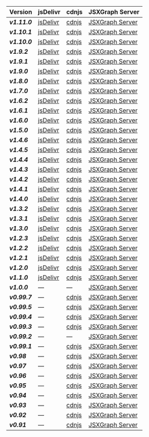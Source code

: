 [//]: # (Header of table will not be shown)

| Version       | jsDelivr                                                                         | cdnjs                                                                           | JSXGraph Server                                                                    |
|---------------|----------------------------------------------------------------------------------|---------------------------------------------------------------------------------|------------------------------------------------------------------------------------|
| ***v1.11.0*** | [jsDelivr](https://cdn.jsdelivr.net/npm/jsxgraph@1.11.0/distrib/jsxgraphcore.js) | [cdnjs](https://cdnjs.cloudflare.com/ajax/libs/jsxgraph/1.11.0/jsxgraphcore.js) | [JSXGraph Server](https://jsxgraph.uni-bayreuth.de/distrib/jsxgraphcore-1.11.0.js) |
| ***v1.10.1*** | [jsDelivr](https://cdn.jsdelivr.net/npm/jsxgraph@1.10.1/distrib/jsxgraphcore.js) | [cdnjs](https://cdnjs.cloudflare.com/ajax/libs/jsxgraph/1.10.1/jsxgraphcore.js) | [JSXGraph Server](https://jsxgraph.uni-bayreuth.de/distrib/jsxgraphcore-1.10.1.js) |
| ***v1.10.0*** | [jsDelivr](https://cdn.jsdelivr.net/npm/jsxgraph@1.10.0/distrib/jsxgraphcore.js) | [cdnjs](https://cdnjs.cloudflare.com/ajax/libs/jsxgraph/1.10.0/jsxgraphcore.js) | [JSXGraph Server](https://jsxgraph.uni-bayreuth.de/distrib/jsxgraphcore-1.10.0.js) |
| ***v1.9.2***  | [jsDelivr](https://cdn.jsdelivr.net/npm/jsxgraph@1.9.2/distrib/jsxgraphcore.js)  | [cdnjs](https://cdnjs.cloudflare.com/ajax/libs/jsxgraph/1.9.2/jsxgraphcore.js)  | [JSXGraph Server](https://jsxgraph.uni-bayreuth.de/distrib/jsxgraphcore-1.9.2.js)  |
| ***v1.9.1***  | [jsDelivr](https://cdn.jsdelivr.net/npm/jsxgraph@1.9.1/distrib/jsxgraphcore.js)  | [cdnjs](https://cdnjs.cloudflare.com/ajax/libs/jsxgraph/1.9.1/jsxgraphcore.js)  | [JSXGraph Server](https://jsxgraph.uni-bayreuth.de/distrib/jsxgraphcore-1.9.1.js)  |
| ***v1.9.0***  | [jsDelivr](https://cdn.jsdelivr.net/npm/jsxgraph@1.9.0/distrib/jsxgraphcore.js)  | [cdnjs](https://cdnjs.cloudflare.com/ajax/libs/jsxgraph/1.9.0/jsxgraphcore.js)  | [JSXGraph Server](https://jsxgraph.uni-bayreuth.de/distrib/jsxgraphcore-1.9.0.js)  |
| ***v1.8.0***  | [jsDelivr](https://cdn.jsdelivr.net/npm/jsxgraph@1.8.0/distrib/jsxgraphcore.js)  | [cdnjs](https://cdnjs.cloudflare.com/ajax/libs/jsxgraph/1.8.0/jsxgraphcore.js)  | [JSXGraph Server](https://jsxgraph.uni-bayreuth.de/distrib/jsxgraphcore-1.8.0.js)  |
| ***v1.7.0***  | [jsDelivr](https://cdn.jsdelivr.net/npm/jsxgraph@1.7.0/distrib/jsxgraphcore.js)  | [cdnjs](https://cdnjs.cloudflare.com/ajax/libs/jsxgraph/1.7.0/jsxgraphcore.js)  | [JSXGraph Server](https://jsxgraph.uni-bayreuth.de/distrib/jsxgraphcore-1.7.0.js)  |
| ***v1.6.2***  | [jsDelivr](https://cdn.jsdelivr.net/npm/jsxgraph@1.6.2/distrib/jsxgraphcore.js)  | [cdnjs](https://cdnjs.cloudflare.com/ajax/libs/jsxgraph/1.6.2/jsxgraphcore.js)  | [JSXGraph Server](https://jsxgraph.uni-bayreuth.de/distrib/jsxgraphcore-1.6.2.js)  |
| ***v1.6.1***  | [jsDelivr](https://cdn.jsdelivr.net/npm/jsxgraph@1.6.1/distrib/jsxgraphcore.js)  | [cdnjs](https://cdnjs.cloudflare.com/ajax/libs/jsxgraph/1.6.1/jsxgraphcore.js)  | [JSXGraph Server](https://jsxgraph.uni-bayreuth.de/distrib/jsxgraphcore-1.6.1.js)  |
| ***v1.6.0***  | [jsDelivr](https://cdn.jsdelivr.net/npm/jsxgraph@1.6.0/distrib/jsxgraphcore.js)  | [cdnjs](https://cdnjs.cloudflare.com/ajax/libs/jsxgraph/1.6.0/jsxgraphcore.js)  | [JSXGraph Server](https://jsxgraph.uni-bayreuth.de/distrib/jsxgraphcore-1.6.0.js)  |
| ***v1.5.0***  | [jsDelivr](https://cdn.jsdelivr.net/npm/jsxgraph@1.5.0/distrib/jsxgraphcore.js)  | [cdnjs](https://cdnjs.cloudflare.com/ajax/libs/jsxgraph/1.5.0/jsxgraphcore.js)  | [JSXGraph Server](https://jsxgraph.uni-bayreuth.de/distrib/jsxgraphcore-1.5.0.js)  |
| ***v1.4.6***  | [jsDelivr](https://cdn.jsdelivr.net/npm/jsxgraph@1.4.6/distrib/jsxgraphcore.js)  | [cdnjs](https://cdnjs.cloudflare.com/ajax/libs/jsxgraph/1.4.6/jsxgraphcore.js)  | [JSXGraph Server](https://jsxgraph.uni-bayreuth.de/distrib/jsxgraphcore-1.4.6.js)  |
| ***v1.4.5***  | [jsDelivr](https://cdn.jsdelivr.net/npm/jsxgraph@1.4.5/distrib/jsxgraphcore.js)  | [cdnjs](https://cdnjs.cloudflare.com/ajax/libs/jsxgraph/1.4.5/jsxgraphcore.js)  | [JSXGraph Server](https://jsxgraph.uni-bayreuth.de/distrib/jsxgraphcore-1.4.5.js)  |
| ***v1.4.4***  | [jsDelivr](https://cdn.jsdelivr.net/npm/jsxgraph@1.4.4/distrib/jsxgraphcore.js)  | [cdnjs](https://cdnjs.cloudflare.com/ajax/libs/jsxgraph/1.4.4/jsxgraphcore.js)  | [JSXGraph Server](https://jsxgraph.uni-bayreuth.de/distrib/jsxgraphcore-1.4.4.js)  |
| ***v1.4.3***  | [jsDelivr](https://cdn.jsdelivr.net/npm/jsxgraph@1.4.3/distrib/jsxgraphcore.js)  | [cdnjs](https://cdnjs.cloudflare.com/ajax/libs/jsxgraph/1.4.3/jsxgraphcore.js)  | [JSXGraph Server](https://jsxgraph.uni-bayreuth.de/distrib/jsxgraphcore-1.4.3.js)  |
| ***v1.4.2***  | [jsDelivr](https://cdn.jsdelivr.net/npm/jsxgraph@1.4.2/distrib/jsxgraphcore.js)  | [cdnjs](https://cdnjs.cloudflare.com/ajax/libs/jsxgraph/1.4.2/jsxgraphcore.js)  | [JSXGraph Server](https://jsxgraph.uni-bayreuth.de/distrib/jsxgraphcore-1.4.2.js)  |
| ***v1.4.1***  | [jsDelivr](https://cdn.jsdelivr.net/npm/jsxgraph@1.4.1/distrib/jsxgraphcore.js)  | [cdnjs](https://cdnjs.cloudflare.com/ajax/libs/jsxgraph/1.4.1/jsxgraphcore.js)  | [JSXGraph Server](https://jsxgraph.uni-bayreuth.de/distrib/jsxgraphcore-1.4.1.js)  |
| ***v1.4.0***  | [jsDelivr](https://cdn.jsdelivr.net/npm/jsxgraph@1.4.0/distrib/jsxgraphcore.js)  | [cdnjs](https://cdnjs.cloudflare.com/ajax/libs/jsxgraph/1.4.0/jsxgraphcore.js)  | [JSXGraph Server](https://jsxgraph.uni-bayreuth.de/distrib/jsxgraphcore-1.4.0.js)  |
| ***v1.3.2***  | [jsDelivr](https://cdn.jsdelivr.net/npm/jsxgraph@1.3.2/distrib/jsxgraphcore.js)  | [cdnjs](https://cdnjs.cloudflare.com/ajax/libs/jsxgraph/1.3.2/jsxgraphcore.js)  | [JSXGraph Server](https://jsxgraph.uni-bayreuth.de/distrib/jsxgraphcore-1.3.2.js)  |
| ***v1.3.1***  | [jsDelivr](https://cdn.jsdelivr.net/npm/jsxgraph@1.3.1/distrib/jsxgraphcore.js)  | [cdnjs](https://cdnjs.cloudflare.com/ajax/libs/jsxgraph/1.3.1/jsxgraphcore.js)  | [JSXGraph Server](https://jsxgraph.uni-bayreuth.de/distrib/jsxgraphcore-1.3.1.js)  |
| ***v1.3.0***  | [jsDelivr](https://cdn.jsdelivr.net/npm/jsxgraph@1.3.0/distrib/jsxgraphcore.js)  | [cdnjs](https://cdnjs.cloudflare.com/ajax/libs/jsxgraph/1.3.0/jsxgraphcore.js)  | [JSXGraph Server](https://jsxgraph.uni-bayreuth.de/distrib/jsxgraphcore-1.3.0.js)  |
| ***v1.2.3***  | [jsDelivr](https://cdn.jsdelivr.net/npm/jsxgraph@1.2.3/distrib/jsxgraphcore.js)  | [cdnjs](https://cdnjs.cloudflare.com/ajax/libs/jsxgraph/1.2.3/jsxgraphcore.js)  | [JSXGraph Server](https://jsxgraph.uni-bayreuth.de/distrib/jsxgraphcore-1.2.3.js)  |
| ***v1.2.2***  | [jsDelivr](https://cdn.jsdelivr.net/npm/jsxgraph@1.2.2/distrib/jsxgraphcore.js)  | [cdnjs](https://cdnjs.cloudflare.com/ajax/libs/jsxgraph/1.2.2/jsxgraphcore.js)  | [JSXGraph Server](https://jsxgraph.uni-bayreuth.de/distrib/jsxgraphcore-1.2.2.js)  |
| ***v1.2.1***  | [jsDelivr](https://cdn.jsdelivr.net/npm/jsxgraph@1.2.1/distrib/jsxgraphcore.js)  | [cdnjs](https://cdnjs.cloudflare.com/ajax/libs/jsxgraph/1.2.1/jsxgraphcore.js)  | [JSXGraph Server](https://jsxgraph.uni-bayreuth.de/distrib/jsxgraphcore-1.2.1.js)  |
| ***v1.2.0***  | [jsDelivr](https://cdn.jsdelivr.net/npm/jsxgraph@1.2.0/distrib/jsxgraphcore.js)  | [cdnjs](https://cdnjs.cloudflare.com/ajax/libs/jsxgraph/1.2.0/jsxgraphcore.js)  | [JSXGraph Server](https://jsxgraph.uni-bayreuth.de/distrib/jsxgraphcore-1.2.0.js)  |
| ***v1.1.0***  | [jsDelivr](https://cdn.jsdelivr.net/npm/jsxgraph@1.1.0/distrib/jsxgraphcore.js)  | [cdnjs](https://cdnjs.cloudflare.com/ajax/libs/jsxgraph/1.1.0/jsxgraphcore.js)  | [JSXGraph Server](https://jsxgraph.uni-bayreuth.de/distrib/jsxgraphcore-1.1.0.js)  |
| ***v1.0.0***  | —                                                                                | —                                                                               | [JSXGraph Server](http://jsxgraph.uni-bayreuth.de/distrib/jsxgraphcore-1.00.0.js)  |
| ***v0.99.7*** | —                                                                                | [cdnjs](http://cdnjs.cloudflare.com/ajax/libs/jsxgraph/0.99.7/jsxgraphcore.js)  | [JSXGraph Server](http://jsxgraph.uni-bayreuth.de/distrib/jsxgraphcore-0.99.7.js)  |
| ***v0.99.5*** | —                                                                                | [cdnjs](http://cdnjs.cloudflare.com/ajax/libs/jsxgraph/0.99.5/jsxgraphcore.js)  | [JSXGraph Server](http://jsxgraph.uni-bayreuth.de/distrib/jsxgraphcore-0.99.5.js)  |
| ***v0.99.4*** | —                                                                                | [cdnjs](http://cdnjs.cloudflare.com/ajax/libs/jsxgraph/0.99.4/jsxgraphcore.js)  | [JSXGraph Server](http://jsxgraph.uni-bayreuth.de/distrib/jsxgraphcore-0.99.4.js)  |
| ***v0.99.3*** | —                                                                                | [cdnjs](http://cdnjs.cloudflare.com/ajax/libs/jsxgraph/0.99.3/jsxgraphcore.js)  | [JSXGraph Server](http://jsxgraph.uni-bayreuth.de/distrib/jsxgraphcore-0.99.3.js)  |
| ***v0.99.2*** | —                                                                                | —                                                                               | [JSXGraph Server](http://jsxgraph.uni-bayreuth.de/distrib/jsxgraphcore-0.99.2.js)  |
| ***v0.99.1*** | —                                                                                | [cdnjs](http://cdnjs.cloudflare.com/ajax/libs/jsxgraph/0.99.1/jsxgraphcore.js)  | [JSXGraph Server](http://jsxgraph.uni-bayreuth.de/distrib/jsxgraphcore-0.99.1.js)  |
| ***v0.98***   | —                                                                                | [cdnjs](http://cdnjs.cloudflare.com/ajax/libs/jsxgraph/0.98/jsxgraphcore.js)    | [JSXGraph Server](http://jsxgraph.uni-bayreuth.de/distrib/jsxgraphcore-0.98.js)    |
| ***v0.97***   | —                                                                                | [cdnjs](http://cdnjs.cloudflare.com/ajax/libs/jsxgraph/0.97/jsxgraphcore.js)    | [JSXGraph Server](http://jsxgraph.uni-bayreuth.de/distrib/jsxgraphcore-0.97.js)    |
| ***v0.96***   | —                                                                                | [cdnjs](http://cdnjs.cloudflare.com/ajax/libs/jsxgraph/0.96/jsxgraphcore.js)    | [JSXGraph Server](http://jsxgraph.uni-bayreuth.de/distrib/jsxgraphcore-0.96.js)    |
| ***v0.95***   | —                                                                                | [cdnjs](http://cdnjs.cloudflare.com/ajax/libs/jsxgraph/0.95/jsxgraphcore.js)    | [JSXGraph Server](http://jsxgraph.uni-bayreuth.de/distrib/jsxgraphcore-0.95.js)    |
| ***v0.94***   | —                                                                                | [cdnjs](http://cdnjs.cloudflare.com/ajax/libs/jsxgraph/0.94/jsxgraphcore.js)    | [JSXGraph Server](http://jsxgraph.uni-bayreuth.de/distrib/jsxgraphcore-0.94.js)    |
| ***v0.93***   | —                                                                                | [cdnjs](http://cdnjs.cloudflare.com/ajax/libs/jsxgraph/0.93/jsxgraphcore.js)    | [JSXGraph Server](http://jsxgraph.uni-bayreuth.de/distrib/jsxgraphcore-0.93.js)    |
| ***v0.92***   | —                                                                                | [cdnjs](http://cdnjs.cloudflare.com/ajax/libs/jsxgraph/0.92/jsxgraphcore.js)    | [JSXGraph Server](http://jsxgraph.uni-bayreuth.de/distrib/jsxgraphcore-0.92.js)    |
| ***v0.91***   | —                                                                                | [cdnjs](http://cdnjs.cloudflare.com/ajax/libs/jsxgraph/0.91/jsxgraphcore.js)    | [JSXGraph Server](http://jsxgraph.uni-bayreuth.de/distrib/jsxgraphcore-0.91.js)    |


<!-- ## From CDN
Available previous JSXGraph versions hosted on https://jsdelivr.com are:

<a href="https://cdn.jsdelivr.net/npm/jsxgraph@1.11.0/distrib/jsxgraphcore.js" >v1.11.0</a>
<a href="https://cdn.jsdelivr.net/npm/jsxgraph@1.10.1/distrib/jsxgraphcore.js" >v1.10.1</a>
<a href="https://cdn.jsdelivr.net/npm/jsxgraph@1.10.0/distrib/jsxgraphcore.js" >v1.10.0</a>
<a href="https://cdn.jsdelivr.net/npm/jsxgraph@1.9.2/distrib/jsxgraphcore.js" >v1.9.2</a>
<a href="https://cdn.jsdelivr.net/npm/jsxgraph@1.9.1/distrib/jsxgraphcore.js" >v1.9.1</a>
<a href="https://cdn.jsdelivr.net/npm/jsxgraph@1.9.0/distrib/jsxgraphcore.js" >v1.9.0</a>
<a href="https://cdn.jsdelivr.net/npm/jsxgraph@1.8.0/distrib/jsxgraphcore.js" >v1.8.0</a>
<a href="https://cdn.jsdelivr.net/npm/jsxgraph@1.7.0/distrib/jsxgraphcore.js" >v1.7.0</a>
<a href="https://cdn.jsdelivr.net/npm/jsxgraph@1.6.2/distrib/jsxgraphcore.js" >v1.6.2</a>
<a href="https://cdn.jsdelivr.net/npm/jsxgraph@1.6.1/distrib/jsxgraphcore.js" >v1.6.1</a>
<a href="https://cdn.jsdelivr.net/npm/jsxgraph@1.6.0/distrib/jsxgraphcore.js" >v1.6.0</a>
<a href="https://cdn.jsdelivr.net/npm/jsxgraph@1.5.0/distrib/jsxgraphcore.js" >v1.5.0</a>
<a href="https://cdn.jsdelivr.net/npm/jsxgraph@1.4.6/distrib/jsxgraphcore.js" >v1.4.6</a>
<a href="https://cdn.jsdelivr.net/npm/jsxgraph@1.4.5/distrib/jsxgraphcore.js" >v1.4.5</a>
<a href="https://cdn.jsdelivr.net/npm/jsxgraph@1.4.4/distrib/jsxgraphcore.js" >v1.4.4</a>
<a href="https://cdn.jsdelivr.net/npm/jsxgraph@1.4.3/distrib/jsxgraphcore.js" >v1.4.3</a>
<a href="https://cdn.jsdelivr.net/npm/jsxgraph@1.4.2/distrib/jsxgraphcore.js" >v1.4.2</a>
<a href="https://cdn.jsdelivr.net/npm/jsxgraph@1.4.1/distrib/jsxgraphcore.js" >v1.4.1</a>
<a href="https://cdn.jsdelivr.net/npm/jsxgraph@1.4.0/distrib/jsxgraphcore.js" >v1.4.0</a>
<a href="https://cdn.jsdelivr.net/npm/jsxgraph@1.3.2/distrib/jsxgraphcore.js" >v1.3.2</a>
<a href="https://cdn.jsdelivr.net/npm/jsxgraph@1.3.1/distrib/jsxgraphcore.js" >v1.3.1</a>
<a href="https://cdn.jsdelivr.net/npm/jsxgraph@1.3.0/distrib/jsxgraphcore.js" >v1.3.0</a>
<a href="https://cdn.jsdelivr.net/npm/jsxgraph@1.2.3/distrib/jsxgraphcore.js" >v1.2.3</a>
<a href="https://cdn.jsdelivr.net/npm/jsxgraph@1.2.2/distrib/jsxgraphcore.js" >v1.2.2</a>
<a href="https://cdn.jsdelivr.net/npm/jsxgraph@1.2.1/distrib/jsxgraphcore.js" >v1.2.1</a>
<a href="https://cdn.jsdelivr.net/npm/jsxgraph@1.2.0/distrib/jsxgraphcore.js" >v1.2.0</a>
<a href="https://cdn.jsdelivr.net/npm/jsxgraph@1.1.0/distrib/jsxgraphcore.js" >v1.1.0</a>

## Available previous JSXGraph versions hosted on cdnjs are:

<a href="https://cdnjs.cloudflare.com/ajax/libs/jsxgraph/1.11.0/jsxgraphcore.js" >v1.11.0</a>
<a href="https://cdnjs.cloudflare.com/ajax/libs/jsxgraph/1.10.1/jsxgraphcore.js" >v1.10.1</a>
<a href="https://cdnjs.cloudflare.com/ajax/libs/jsxgraph/1.10.0/jsxgraphcore.js" >v1.10.0</a>
<a href="https://cdnjs.cloudflare.com/ajax/libs/jsxgraph/1.9.2/jsxgraphcore.js" >v1.9.2</a>
<a href="https://cdnjs.cloudflare.com/ajax/libs/jsxgraph/1.9.1/jsxgraphcore.js" >v1.9.1</a>
<a href="https://cdnjs.cloudflare.com/ajax/libs/jsxgraph/1.9.0/jsxgraphcore.js" >v1.9.0</a>
<a href="https://cdnjs.cloudflare.com/ajax/libs/jsxgraph/1.8.0/jsxgraphcore.js" >v1.8.0</a>
<a href="https://cdnjs.cloudflare.com/ajax/libs/jsxgraph/1.7.0/jsxgraphcore.js" >v1.7.0</a>
<a href="https://cdnjs.cloudflare.com/ajax/libs/jsxgraph/1.6.2/jsxgraphcore.js" >v1.6.2</a>
<a href="https://cdnjs.cloudflare.com/ajax/libs/jsxgraph/1.6.1/jsxgraphcore.js" >v1.6.1</a>
<a href="https://cdnjs.cloudflare.com/ajax/libs/jsxgraph/1.6.0/jsxgraphcore.js" >v1.6.0</a>
<a href="https://cdnjs.cloudflare.com/ajax/libs/jsxgraph/1.5.0/jsxgraphcore.js" >v1.5.0</a>
<a href="https://cdnjs.cloudflare.com/ajax/libs/jsxgraph/1.4.6/jsxgraphcore.js" >v1.4.6</a>
<a href="https://cdnjs.cloudflare.com/ajax/libs/jsxgraph/1.4.5/jsxgraphcore.js" >v1.4.5</a>
<a href="https://cdnjs.cloudflare.com/ajax/libs/jsxgraph/1.4.4/jsxgraphcore.js" >v1.4.4</a>
<a href="https://cdnjs.cloudflare.com/ajax/libs/jsxgraph/1.4.3/jsxgraphcore.js" >v1.4.3</a>
<a href="https://cdnjs.cloudflare.com/ajax/libs/jsxgraph/1.4.2/jsxgraphcore.js" >v1.4.2</a>
<a href="https://cdnjs.cloudflare.com/ajax/libs/jsxgraph/1.4.1/jsxgraphcore.js" >v1.4.1</a>
<a href="https://cdnjs.cloudflare.com/ajax/libs/jsxgraph/1.4.0/jsxgraphcore.js" >v1.4.0</a>
<a href="https://cdnjs.cloudflare.com/ajax/libs/jsxgraph/1.3.2/jsxgraphcore.js" >v1.3.2</a>
<a href="https://cdnjs.cloudflare.com/ajax/libs/jsxgraph/1.3.1/jsxgraphcore.js" >v1.3.1</a>
<a href="https://cdnjs.cloudflare.com/ajax/libs/jsxgraph/1.3.0/jsxgraphcore.js" >v1.3.0</a>
<a href="https://cdnjs.cloudflare.com/ajax/libs/jsxgraph/1.2.3/jsxgraphcore.js" >v1.2.3</a>
<a href="https://cdnjs.cloudflare.com/ajax/libs/jsxgraph/1.2.2/jsxgraphcore.js" >v1.2.2</a>
<a href="https://cdnjs.cloudflare.com/ajax/libs/jsxgraph/1.2.1/jsxgraphcore.js" >v1.2.1</a>
<a href="https://cdnjs.cloudflare.com/ajax/libs/jsxgraph/1.2.0/jsxgraphcore.js" >v1.2.0</a>
<a href="https://cdnjs.cloudflare.com/ajax/libs/jsxgraph/1.1.0/jsxgraphcore.js" >v1.1.0</a>
<a href="http://cdnjs.cloudflare.com/ajax/libs/jsxgraph/0.99.7/jsxgraphcore.js" >v0.99.7</a>
<a href="http://cdnjs.cloudflare.com/ajax/libs/jsxgraph/0.99.5/jsxgraphcore.js" >v0.99.5</a>
<a href="http://cdnjs.cloudflare.com/ajax/libs/jsxgraph/0.99.4/jsxgraphcore.js" >v0.99.4</a>
<a href="http://cdnjs.cloudflare.com/ajax/libs/jsxgraph/0.99.3/jsxgraphcore.js" >v0.99.3</a>
<a href="http://cdnjs.cloudflare.com/ajax/libs/jsxgraph/0.99.1/jsxgraphcore.js" >v0.99.1</a>
<a href="http://cdnjs.cloudflare.com/ajax/libs/jsxgraph/0.98/jsxgraphcore.js" >v0.98</a>
<a href="http://cdnjs.cloudflare.com/ajax/libs/jsxgraph/0.97/jsxgraphcore.js" >v0.97</a>
<a href="http://cdnjs.cloudflare.com/ajax/libs/jsxgraph/0.96/jsxgraphcore.js" >v0.96</a>
<a href="http://cdnjs.cloudflare.com/ajax/libs/jsxgraph/0.95/jsxgraphcore.js" >v0.95</a>
<a href="http://cdnjs.cloudflare.com/ajax/libs/jsxgraph/0.94/jsxgraphcore.js" >v0.94</a>
<a href="http://cdnjs.cloudflare.com/ajax/libs/jsxgraph/0.93/jsxgraphcore.js" >v0.93</a>
<a href="http://cdnjs.cloudflare.com/ajax/libs/jsxgraph/0.92/jsxgraphcore.js" >v0.92</a>
<a href="http://cdnjs.cloudflare.com/ajax/libs/jsxgraph/0.91/jsxgraphcore.js" >v0.91</a>

## From JSXGraph site

<a href="https://jsxgraph.uni-bayreuth.de/distrib/jsxgraphcore-1.11.0.js" >JSXGraph v1.11.0</a>
<a href="https://jsxgraph.uni-bayreuth.de/distrib/jsxgraphcore-1.10.1.js" >v1.10.1</a>
<a href="https://jsxgraph.uni-bayreuth.de/distrib/jsxgraphcore-1.10.0.js" >v1.10.0</a>
<a href="https://jsxgraph.uni-bayreuth.de/distrib/jsxgraphcore-1.9.2.js" >v1.9.2</a>
<a href="https://jsxgraph.uni-bayreuth.de/distrib/jsxgraphcore-1.9.1.js" >v1.9.1</a>
<a href="https://jsxgraph.uni-bayreuth.de/distrib/jsxgraphcore-1.9.0.js" >v1.9.0</a>
<a href="https://jsxgraph.uni-bayreuth.de/distrib/jsxgraphcore-1.8.0.js" >v1.8.0</a>
<a href="https://jsxgraph.uni-bayreuth.de/distrib/jsxgraphcore-1.7.0.js" >v1.7.0</a>
<a href="https://jsxgraph.uni-bayreuth.de/distrib/jsxgraphcore-1.6.2.js" >v1.6.2</a>
<a href="https://jsxgraph.uni-bayreuth.de/distrib/jsxgraphcore-1.6.1.js" >v1.6.1</a>
<a href="https://jsxgraph.uni-bayreuth.de/distrib/jsxgraphcore-1.6.0.js" >v1.6.0</a>
<a href="https://jsxgraph.uni-bayreuth.de/distrib/jsxgraphcore-1.5.0.js" >v1.5.0</a>
<a href="https://jsxgraph.uni-bayreuth.de/distrib/jsxgraphcore-1.4.6.js" >v1.4.5</a>
<a href="https://jsxgraph.uni-bayreuth.de/distrib/jsxgraphcore-1.4.5.js" >v1.4.5</a>
<a href="https://jsxgraph.uni-bayreuth.de/distrib/jsxgraphcore-1.4.4.js" >v1.4.4</a>
<a href="https://jsxgraph.uni-bayreuth.de/distrib/jsxgraphcore-1.4.3.js" >v1.4.3</a>
<a href="https://jsxgraph.uni-bayreuth.de/distrib/jsxgraphcore-1.4.2.js" >v1.4.2</a>
<a href="https://jsxgraph.uni-bayreuth.de/distrib/jsxgraphcore-1.4.1.js" >v1.4.1</a>
<a href="https://jsxgraph.uni-bayreuth.de/distrib/jsxgraphcore-1.4.0.js" >v1.4.0</a>
<a href="https://jsxgraph.uni-bayreuth.de/distrib/jsxgraphcore-1.3.2.js" >v1.3.2</a>
<a href="https://jsxgraph.uni-bayreuth.de/distrib/jsxgraphcore-1.3.1.js" >v1.3.1</a>
<a href="https://jsxgraph.uni-bayreuth.de/distrib/jsxgraphcore-1.3.0.js" >v1.3.0</a>
<a href="https://jsxgraph.uni-bayreuth.de/distrib/jsxgraphcore-1.2.3.js" >v1.2.3</a>
<a href="https://jsxgraph.uni-bayreuth.de/distrib/jsxgraphcore-1.2.2.js" >v1.2.2</a>
<a href="https://jsxgraph.uni-bayreuth.de/distrib/jsxgraphcore-1.2.1.js" >v1.2.1</a>
<a href="https://jsxgraph.uni-bayreuth.de/distrib/jsxgraphcore-1.2.0.js" >v1.2.0</a>
<a href="https://jsxgraph.uni-bayreuth.de/distrib/jsxgraphcore-1.1.0.js" >v1.1.0</a>
<a href="http://jsxgraph.uni-bayreuth.de/distrib/jsxgraphcore-1.00.0.js" >v1.0.0</a>
<a href="http://jsxgraph.uni-bayreuth.de/distrib/jsxgraphcore-0.99.7.js" >v0.99.7</a>
<a href="http://jsxgraph.uni-bayreuth.de/distrib/jsxgraphcore-0.99.5.js" >v0.99.5</a>
<a href="http://jsxgraph.uni-bayreuth.de/distrib/jsxgraphcore-0.99.4.js" >v0.99.4</a>
<a href="http://jsxgraph.uni-bayreuth.de/distrib/jsxgraphcore-0.99.3.js" >v0.99.3</a>
<a href="http://jsxgraph.uni-bayreuth.de/distrib/jsxgraphcore-0.99.2.js" >v0.99.2</a>
<a href="http://jsxgraph.uni-bayreuth.de/distrib/jsxgraphcore-0.99.1.js" >v0.99.1</a>
<a href="http://jsxgraph.uni-bayreuth.de/distrib/jsxgraphcore-0.98.js" >v0.98</a>
<a href="http://jsxgraph.uni-bayreuth.de/distrib/jsxgraphcore-0.97.js" >v0.97</a>
<a href="http://jsxgraph.uni-bayreuth.de/distrib/jsxgraphcore-0.96.js" >v0.96</a>
<a href="http://jsxgraph.uni-bayreuth.de/distrib/jsxgraphcore-0.95.js" >v0.95</a>
<a href="http://jsxgraph.uni-bayreuth.de/distrib/jsxgraphcore-0.94.js" >v0.94</a>
<a href="http://jsxgraph.uni-bayreuth.de/distrib/jsxgraphcore-0.93.js" >v0.93</a>
<a href="http://jsxgraph.uni-bayreuth.de/distrib/jsxgraphcore-0.92.js" >v0.92</a>
<a href="http://jsxgraph.uni-bayreuth.de/distrib/jsxgraphcore-0.91.js" >v0.91</a>
<a href="http://jsxgraph.uni-bayreuth.de/distrib/jsxgraphcore-0.90.js" >v0.90</a>
<a href="http://jsxgraph.uni-bayreuth.de/distrib/jsxgraphcore-0.82.js" >v0.82</a> -->